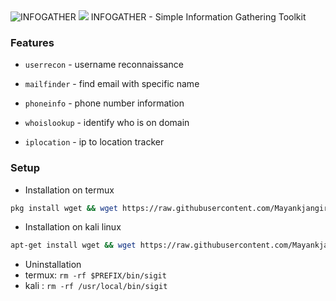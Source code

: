  <img title="INFOGATHER" src="https://img.shields.io/badge/VERSION%20-1.0-SCRIPT?colorA=grey&colorB=green&style=for-the-badge"> 
<img src="https://i.imgur.com/5qAUh9e.png">
INFOGATHER   - Simple Information Gathering Toolkit

### Features
- ```userrecon```    - username reconnaissance
 
- ```mailfinder``` - find email with specific name

- ```phoneinfo``` - phone number information
 
- ```whoislookup``` - identify who is on domain

- ```iplocation``` - ip to location tracker

### Setup
- Installation on termux
```bash
pkg install wget && wget https://raw.githubusercontent.com/Mayankjangir101/infogather/main/installkali.sh 
```
- Installation on kali linux
```bash
apt-get install wget && wget https://raw.githubusercontent.com/Mayankjangir101/infogather/main/installkali.sh && bash installkali.sh
```
- Uninstallation
- termux: ```rm -rf $PREFIX/bin/sigit```
- kali  : ```rm -rf /usr/local/bin/sigit```




